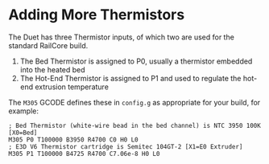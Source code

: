 # Adding More Thermistors

The Duet has three Thermistor inputs, of which two are used for the standard RailCore build.
1. The Bed Thermistor is assigned to P0, usually a thermistor embedded into the heated bed
1. The Hot-End Thermistor is assigned to P1 and used to regulate the hot-end extrusion temperature

The `M305` GCODE defines these in `config.g` as appropriate for your build, for example:
```
; Bed Thermistor (white-wire bead in the bed channel) is NTC 3950 100K [X0=Bed]
M305 P0 T100000 B3950 R4700 C0 H0 L0
; E3D V6 Thermistor cartridge is Semitec 104GT-2 [X1=E0 Extruder]
M305 P1 T100000 B4725 R4700 C7.06e-8 H0 L0
```
